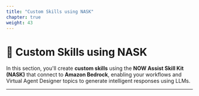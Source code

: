 ```yaml
---
title: "Custom Skills using NASK"
chapter: true
weight: 43
---
```


# 🧩 Custom Skills using NASK 

In this section, you'll create **custom skills** using the **NOW Assist Skill Kit (NASK)** that connect to **Amazon Bedrock**, enabling your workflows and Virtual Agent Designer topics to generate intelligent responses using LLMs.

---


